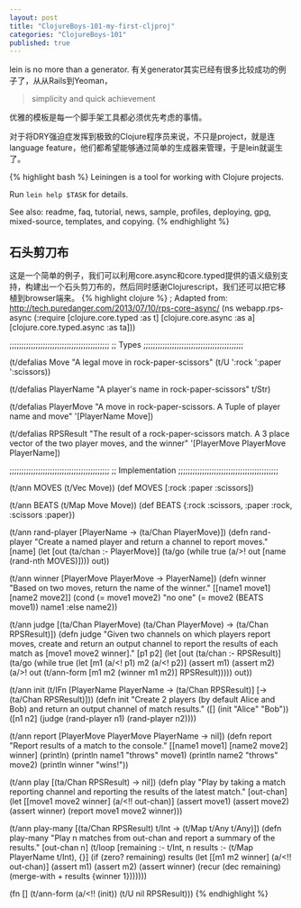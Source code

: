 ```yaml
---
layout: post
title: "ClojureBoys-101-my-first-cljproj"
categories: "ClojureBoys-101"
published: true
---
```


lein is no more than a generator.
有关generator其实已经有很多比较成功的例子了，从从Rails到Yeoman，

> simplicity and quick achievement

优雅的模板是每一个脚手架工具都必须优先考虑的事情。

对于将DRY强迫症发挥到极致的Clojure程序员来说，不只是project，就是连language feature，他们都希望能够通过简单的生成器来管理，于是lein就诞生了。

{% highlight bash %}
Leiningen is a tool for working with Clojure projects.

Run `lein help $TASK` for details.

See also: readme, faq, tutorial, news, sample, profiles, deploying, gpg, mixed-source, templates, and copying.
{% endhighlight %}

## 石头剪刀布

这是一个简单的例子，我们可以利用core.async和core.typed提供的语义级别支持，构建出一个石头剪刀布的，然后同时感谢Clojurescript，我们还可以把它移植到browser端来。
{% highlight clojure %}
; Adapted from: http://tech.puredanger.com/2013/07/10/rps-core-async/
(ns webapp.rps-async
  (:require [clojure.core.typed :as t]
            [clojure.core.async :as a]
            [clojure.core.typed.async :as ta]))

;;;;;;;;;;;;;;;;;;;;;;;;;;;;;;;;;;;;;;;;;;
;; Types
;;;;;;;;;;;;;;;;;;;;;;;;;;;;;;;;;;;;;;;;;;

(t/defalias Move
  "A legal move in rock-paper-scissors"
  (t/U ':rock ':paper ':scissors))

(t/defalias PlayerName
  "A player's name in rock-paper-scissors"
  t/Str)

(t/defalias PlayerMove
  "A move in rock-paper-scissors. A Tuple of player name and move"
  '[PlayerName Move])

(t/defalias RPSResult
  "The result of a rock-paper-scissors match.
  A 3 place vector of the two player moves, and the winner"
  '[PlayerMove PlayerMove PlayerName])

;;;;;;;;;;;;;;;;;;;;;;;;;;;;;;;;;;;;;;;;;;
;; Implementation
;;;;;;;;;;;;;;;;;;;;;;;;;;;;;;;;;;;;;;;;;;

(t/ann MOVES (t/Vec Move))
(def MOVES [:rock :paper :scissors])

(t/ann BEATS (t/Map Move Move))
(def BEATS {:rock :scissors, :paper :rock, :scissors :paper})

(t/ann rand-player [PlayerName -> (ta/Chan PlayerMove)])
(defn rand-player
  "Create a named player and return a channel to report moves."
  [name]
  (let [out (ta/chan :- PlayerMove)]
    (ta/go (while true (a/>! out [name (rand-nth MOVES)])))
    out))

(t/ann winner [PlayerMove PlayerMove -> PlayerName])
(defn winner
  "Based on two moves, return the name of the winner."
  [[name1 move1] [name2 move2]]
  (cond
    (= move1 move2) "no one"
    (= move2 (BEATS move1)) name1
    :else name2))

(t/ann judge [(ta/Chan PlayerMove) (ta/Chan PlayerMove) -> (ta/Chan RPSResult)])
(defn judge
  "Given two channels on which players report moves, create and return an
  output channel to report the results of each match as [move1 move2 winner]."
  [p1 p2]
  (let [out (ta/chan :- RPSResult)]
    (ta/go
      (while true
        (let [m1 (a/<! p1)
              m2 (a/<! p2)]
          (assert m1)
          (assert m2)
          (a/>! out (t/ann-form [m1 m2 (winner m1 m2)]
                                RPSResult)))))
    out))

(t/ann init (t/IFn [PlayerName PlayerName -> (ta/Chan RPSResult)]
                   [-> (ta/Chan RPSResult)]))
(defn init
  "Create 2 players (by default Alice and Bob) and return an output channel of match results."
  ([] (init "Alice" "Bob"))
  ([n1 n2] (judge (rand-player n1) (rand-player n2))))

(t/ann report [PlayerMove PlayerMove PlayerName -> nil])
(defn report
  "Report results of a match to the console."
  [[name1 move1] [name2 move2] winner]
  (println)
  (println name1 "throws" move1)
  (println name2 "throws" move2)
  (println winner "wins!"))

(t/ann play [(ta/Chan RPSResult) -> nil])
(defn play
  "Play by taking a match reporting channel and reporting the results of the latest match."
  [out-chan]
  (let [[move1 move2 winner] (a/<!! out-chan)]
    (assert move1)
    (assert move2)
    (assert winner)
    (report move1 move2 winner)))

(t/ann play-many [(ta/Chan RPSResult) t/Int -> (t/Map t/Any t/Any)])
(defn play-many
  "Play n matches from out-chan and report a summary of the results."
  [out-chan n]
  (t/loop [remaining :- t/Int, n
           results :- (t/Map PlayerName t/Int), {}]
    (if (zero? remaining)
      results
      (let [[m1 m2 winner] (a/<!! out-chan)]
        (assert m1)
        (assert m2)
        (assert winner)
        (recur (dec remaining)
               (merge-with + results {winner 1}))))))


(fn []
  (t/ann-form (a/<!! (init))
              (t/U nil RPSResult)))
{% endhighlight %}

